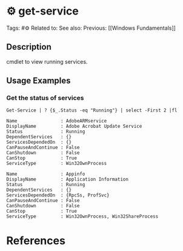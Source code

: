 # ⚙️ get-service

Tags: #⚙️
Related to:
See also:
Previous: [[Windows Fundamentals]]

## Description

cmdlet to view running services.

## Usage Examples

### Get the status of services

	Get-Service | ? {$_.Status -eq "Running"} | select -First 2 |fl

```text
Name                : AdobeARMservice
DisplayName         : Adobe Acrobat Update Service
Status              : Running
DependentServices   : {}
ServicesDependedOn  : {}
CanPauseAndContinue : False
CanShutdown         : False
CanStop             : True
ServiceType         : Win32OwnProcess

Name                : Appinfo
DisplayName         : Application Information
Status              : Running
DependentServices   : {}
ServicesDependedOn  : {RpcSs, ProfSvc}
CanPauseAndContinue : False
CanShutdown         : False
CanStop             : True
ServiceType         : Win32OwnProcess, Win32ShareProcess
```

# References
